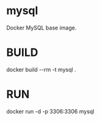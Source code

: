 mysql
=====

Docker MySQL base image.


BUILD
=====

docker build --rm -t mysql .


RUN
===

docker run -d -p 3306:3306 mysql
